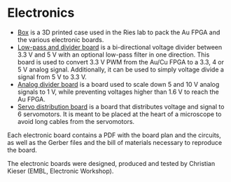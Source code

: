 # Electronics



- [Box](Box) is a 3D printed case used in the Ries lab to pack the Au FPGA and the various electronic boards.
- [Low-pass and divider board](LowPass_divider) is a bi-directional voltage divider between 3.3 V and 5 V with an optional low-pass filter in one direction. This board is used to convert 3.3 V PWM from the Au/Cu FPGA to a 3.3,  4 or 5 V analog signal. Additionally, it can be used to simply voltage divide a signal from 5 V to 3.3 V.
- [Analog divider board]() is a board used to scale down 5 and 10 V analog signals to 1 V, while preventing voltages higher than 1.6 V to reach the Au FPGA.
- [Servo distribution board]() is a board that distributes voltage and signal to 6 servomotors. It is meant to be placed at the heart of a microscope to avoid long cables from the servomotors.



Each electronic board contains a PDF with the board plan and the circuits, as well as the Gerber files and the bill of materials necessary to reproduce the board.

The electronic boards were designed, produced and tested by Christian Kieser (EMBL, Electronic Workshop).

